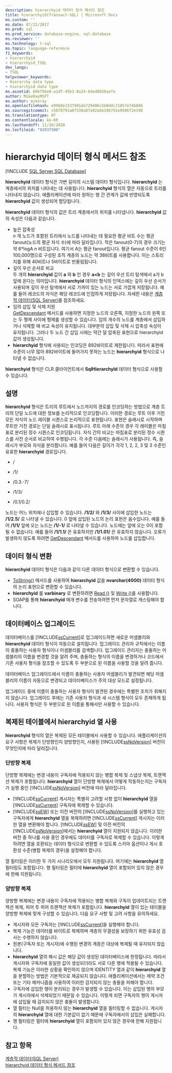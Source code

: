 ```yaml
---
description: hierarchyid 데이터 형식 메서드 참조
title: hierarchyid(Transact-SQL) | Microsoft Docs
ms.custom: ''
ms.date: 07/22/2017
ms.prod: sql
ms.prod_service: database-engine, sql-database
ms.reviewer: ''
ms.technology: t-sql
ms.topic: language-reference
f1_keywords:
- hierarchyid
- hierarchyid_TSQL
dev_langs:
- TSQL
helpviewer_keywords:
- Hierarchy data type
- hierarchyid data type
ms.assetid: 69b756e0-a1df-45b3-8a24-6ded8658aefe
author: MikeRayMSFT
ms.author: mikeray
ms.openlocfilehash: e9968e1537901de729406c5b0ddc21857e74b886
ms.sourcegitcommit: c5078791a07330a87a92abb19b791e950672e198
ms.translationtype: HT
ms.contentlocale: ko-KR
ms.lasthandoff: 11/26/2020
ms.locfileid: "92037500"
---
```

# <a name="hierarchyid-data-type-method-reference"></a>hierarchyid 데이터 형식 메서드 참조
[!INCLUDE [SQL Server SQL Database](../../includes/applies-to-version/sql-asdb.md)]

**hierarchyid** 데이터 형식은 가변 길이의 시스템 데이터 형식입니다. **hierarchyid** 는 계층에서의 위치를 나타내는 데 사용됩니다. **hierarchyid** 형식의 열은 자동으로 트리를 나타내지 않습니다. 애플리케이션에 따라 원하는 행 간 관계가 값에 반영되도록 **hierarchyid** 값이 생성되어 할당됩니다.
  
**hierarchyid** 데이터 형식의 값은 트리 계층에서의 위치를 나타냅니다. **hierarchyid** 값의 속성은 다음과 같습니다.
  
-   높은 압축성  
     *n* 개 노드가 포함된 트리에서 노드를 나타내는 데 필요한 평균 비트 수는 평균 fanout(노드의 평균 자식 수)에 따라 달라집니다. 작은 fanout(0-7)의 경우 크기는 약 6\*logA *n* 비트입니다. 여기서 A는 평균 fanout입니다. 평균 fanout 수준이 6인 100,000명으로 구성된 조직 계층의 노드는 약 38비트를 사용합니다. 이는 스토리지를 위해 40비트나 5바이트로 반올림됩니다.  
-   깊이 우선 순서로 비교  
     두 개의 **hierarchyid** 값이 **a** 와 **b** 인 경우 **a<b** 는 깊이 우선 트리 탐색에서 a가 b 앞에 온다는 의미입니다. **hierarchyid** 데이터 형식의 인덱스에는 깊이 우선 순서가 사용되며 깊이 우선 탐색에서 서로 가까이 있는 노드는 서로 가깝게 저장됩니다. 예를 들어 레코드의 자식은 해당 레코드에 인접하게 저장됩니다. 자세한 내용은 [계층적 데이터&#40;SQL Server&#41;](../../relational-databases/hierarchical-data-sql-server.md)를 참조하세요.  
-   임의 삽입 및 삭제 지원  
     [GetDescendant](../../t-sql/data-types/getdescendant-database-engine.md) 메서드를 사용하면 지정한 노드의 오른쪽, 지정한 노드의 왼쪽 또는 두 형제 사이에 형제를 생성할 수 있습니다. 임의 개수의 노드를 계층에서 삽입하거나 삭제할 때 비교 속성이 유지됩니다. 대부분의 삽입 및 삭제 시 압축성 속성이 유지됩니다. 그러나 두 노드 간 삽입 시에는 약간 덜 압축된 표현으로 hierarchyid 값이 생성됩니다.  
-   **hierarchyid** 형식에 사용되는 인코딩은 892바이트로 제한됩니다. 따라서 표현에 수준이 너무 많아 892바이트에 들어가지 못하는 노드는 **hierarchyid** 형식으로 나타낼 수 없습니다.  
  
**hierarchyid** 형식은 CLR 클라이언트에서 **SqlHierarchyId** 데이터 형식으로 사용할 수 있습니다.
  
## <a name="remarks"></a>설명  
**hierarchyid** 형식은 트리의 루트에서 노드까지의 경로를 인코딩하는 방법으로 계층 트리의 단일 노드에 대한 정보를 논리적으로 인코딩합니다. 이러한 경로는 루트 이후 거친 모든 자식의 노드 레이블 시퀀스로 논리적으로 표현됩니다. 표현은 슬래시로 시작하며 루트만 거친 경로는 단일 슬래시로 표시됩니다. 루트 아래 수준의 경우 각 레이블은 마침표로 분리된 정수 시퀀스로 인코딩됩니다. 자식 간의 비교는 마침표로 분리된 정수 시퀀스를 사전 순서로 비교하여 수행됩니다. 각 수준 다음에는 슬래시가 사용됩니다. 즉, 슬래시가 부모와 자식을 분리합니다. 예를 들어 다음은 길이가 각각 1, 2, 2, 3 및 3 수준인 유효한 **hierarchyid** 경로입니다.
  
-   /  
  
-   /1/  
  
-   /0.3.-7/  
  
-   /1/3/  
  
-   /0.1/0.2/  
  
노드는 어느 위치에나 삽입할 수 있습니다. **/1/2/** 와 **/1/3/** 사이에 삽입한 노드는 **/1/2.5/** 로 나타낼 수 있습니다. 0 앞에 삽입된 노드의 논리 표현은 음수입니다. 예를 들어 **/1/1/** 앞에 오는 노드는 **/1/-1/** 로 나타낼 수 있습니다. 노드에는 앞에 오는 0이 포함될 수 없습니다. 예를 들어 **/1/1.1/** 은 유효하지만 **/1/1.01/** 은 유효하지 않습니다. 오류가 발생하지 않도록 하려면 [GetDescendant](../../t-sql/data-types/getdescendant-database-engine.md) 메서드를 사용하여 노드를 삽입합니다.
  
## <a name="data-type-conversion"></a>데이터 형식 변환
**hierarchyid** 데이터 형식은 다음과 같이 다른 데이터 형식으로 변환할 수 있습니다.
-   [ToString()](../../t-sql/data-types/tostring-database-engine.md) 메서드를 사용하여 **hierarchyid** 값을 **nvarchar(4000)** 데이터 형식의 논리 표현으로 변환할 수 있습니다.  
-   **hierarchyid** 를 **varbinary** 로 변환하려면 [Read ()](../../t-sql/data-types/read-database-engine.md) 및 [Write ()](../../t-sql/data-types/write-database-engine.md)를 사용합니다.  
-   SOAP를 통해 **hierarchyid** 매개 변수를 전송하려면 먼저 문자열로 캐스팅해야 합니다.  
  
## <a name="upgrading-databases"></a>데이터베이스 업그레이드
데이터베이스를 [!INCLUDE[ssCurrent](../../includes/sscurrent-md.md)]로 업그레이드하면 새로운 어셈블리와 **hierarchyid** 데이터 형식이 자동으로 설치됩니다. 업그레이드 관리자 규칙에서는 이름이 충돌하는 사용자 형식이나 어셈블리를 검색합니다. 업그레이드 관리자는 충돌하는 어셈블리의 이름을 변경할 것을 알려 주며, 충돌하는 형식의 이름을 변경하거나 코드에서 기존 사용자 형식을 참조할 수 있도록 두 부분으로 된 이름을 사용할 것을 알려 줍니다.
  
데이터베이스 업그레이드에서 이름이 충돌하는 사용자 어셈블리가 발견되면 해당 어셈블리의 이름이 자동으로 변경되고 데이터베이스가 주의 대상 모드로 설정됩니다.
  
업그레이드 중에 이름이 충돌하는 사용자 형식이 발견된 경우에는 특별한 조치가 취해지지 않습니다. 업그레이드 후에는 기존 사용자 형식과 새 시스템 형식이 모두 존재하게 됩니다. 사용자 형식은 두 부분으로 된 이름을 통해서만 사용할 수 있습니다.
  
## <a name="using-hierarchyid-columns-in-replicated-tables"></a>복제된 테이블에서 hierarchyid 열 사용
**hierarchyid** 형식의 열은 복제된 모든 테이블에서 사용할 수 있습니다. 애플리케이션의 요구 사항은 복제가 단방향인지 양방향인지, 사용된 [!INCLUDE[ssNoVersion](../../includes/ssnoversion-md.md)] 버전이 무엇인지에 따라 달라집니다.
  
### <a name="one-directional-replication"></a>단방향 복제
단방향 복제에는 변경 내용이 구독자에 적용되지 않는 병합 복제 및 스냅샷 복제, 트랜잭션 복제가 포함됩니다. **hierarchyid** 열이 단방향 복제에서 어떻게 작동하는지는 구독자가 실행 중인 [!INCLUDE[ssNoVersion](../../includes/ssnoversion-md.md)] 버전에 따라 달라집니다.
-   [!INCLUDE[ssCurrent](../../includes/sscurrent-md.md)] 게시자는 특별히 고려할 사항 없이 **hierarchyid** 열을 [!INCLUDE[ssCurrent](../../includes/sscurrent-md.md)] 구독자에 복제할 수 있습니다.  
-   [!INCLUDE[ssEW](../../includes/ssew-md.md)] 또는 이전 버전의 [!INCLUDE[ssNoVersion](../../includes/ssnoversion-md.md)]를 실행하고 있는 구독자에게 **hierarchyid** 열을 복제하려면 [!INCLUDE[ssCurrent](../../includes/sscurrent-md.md)] 게시자는 이러한 열을 변환해야 합니다. [!INCLUDE[ssEW](../../includes/ssew-md.md)] 및 이전 버전의 [!INCLUDE[ssNoVersion](../../includes/ssnoversion-md.md)]에서는 **hierarchyid** 열이 지원되지 않습니다. 이러한 버전 중 하나를 사용 중인 경우에도 데이터를 구독자로 복제할 수 있습니다. 이렇게 하려면 열을 호환되는 데이터 형식으로 변환할 수 있도록 스키마 옵션이나 게시 호환성 수준(병합 복제의 경우)을 설정해야 합니다.  
  
열 필터링은 이러한 두 가지 시나리오에서 모두 지원됩니다. 여기에는 **hierarchyid** 열 필터링도 포함됩니다. 행 필터링은 필터에 **hierarchyid** 열이 포함되어 있지 않은 경우에 한해 지원됩니다.
  
### <a name="bi-directional-replication"></a>양방향 복제
양방향 복제에는 변경 내용이 구독자에 적용되는 병합 복제와 구독이 업데이트되는 트랜잭션 복제, 피어 투 피어 트랜잭션 복제가 포함됩니다. **hierarchyid** 열이 있는 테이블을 양방향 복제에 맞게 구성할 수 있습니다. 다음 요구 사항 및 고려 사항을 유의하세요.
-   게시자와 모든 구독자는 [!INCLUDE[ssCurrent](../../includes/sscurrent-md.md)]을 실행해야 합니다.  
-   복제 기능은 데이터를 바이트로 복제하며 계층의 무결성을 보장하기 위한 유효성 검사는 수행하지 않습니다.  
-   원본(구독자 또는 게시자)에 수행된 변경의 계층은 대상에 복제될 때 유지되지 않습니다.  
-   **hierarchyid** 열의 해시 값은 해당 값이 생성된 데이터베이스에 한정됩니다. 따라서 게시자와 구독자에 동일한 값이 생성되더라도 서로 다른 행에 적용될 수 있습니다. 복제 기능은 이러한 상황을 확인하지 않으며 IDENTITY 열과 같이 **hierarchyid** 열을 분할하는 방법은 기본적으로 제공되지 않습니다. 애플리케이션에서는 제약 조건 또는 기타 메커니즘을 사용하여 이러한 감지되지 않는 충돌을 피해야 합니다.  
-   구독자에 삽입한 행이 분리되는 경우가 발생할 수 있습니다. 이는 삽입된 행의 부모가 게시자에서 삭제되었기 때문일 수 있습니다. 이렇게 되면 구독자의 행이 게시자에 삽입될 때 감지되지 않은 충돌이 발생합니다.  
-   열 필터는 Null을 허용하지 않는 **hierarchyid** 열을 필터링할 수 없습니다. 게시자의 **hierarchyid** 열에 대한 기본값이 없기 때문에 구독자에서의 삽입은 실패합니다.  
-   행 필터링은 필터에 **hierarchyid** 열이 포함되어 있지 않은 경우에 한해 지원됩니다.  
  
## <a name="see-also"></a>참고 항목
[계층적 데이터&#40;SQL Server&#41;](../../relational-databases/hierarchical-data-sql-server.md)  
[hierarchyid 데이터 형식 메서드 참조]()
  
